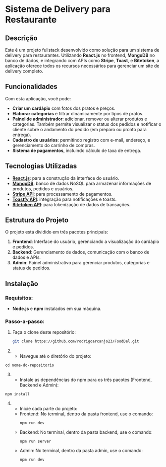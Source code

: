 # Sistema de Delivery para Restaurante

## Descrição
Este é um projeto fullstack desenvolvido como solução para um sistema de delivery para restaurantes. Utilizando **React.js** no frontend, **MongoDB** no banco de dados, e integrando com APIs como **Stripe**, **Toast**, e **Bitetoken**, a aplicação oferece todos os recursos necessários para gerenciar um site de delivery completo.

## Funcionalidades
Com esta aplicação, você pode:
- **Criar um cardápio** com fotos dos pratos e preços.
- **Elaborar categorias** e filtrar dinamicamente por tipos de pratos.
- **Painel de administrador**: adicionar, remover ou alterar produtos e categorias. Também permite visualizar o status dos pedidos e notificar o cliente sobre o andamento do pedido (em preparo ou pronto para entrega).
- **Cadastro de usuários**: permitindo registro com e-mail, endereço, e gerenciamento do carrinho de compras.
- **Sistema de pagamentos**, incluindo cálculo de taxa de entrega.

## Tecnologias Utilizadas
- **[React.js](https://github.com/facebook/react)**: para a construção da interface do usuário.
- **[MongoDB](https://www.mongodb.com/products/platform/atlas-database)**: banco de dados NoSQL para armazenar informações de produtos, pedidos e usuários.
- **[Stripe API](https://stripe.com/br/lp/payments/payment-processing?utm_campaign=AMER_BR_en_Google_Search_Brand_Payments_EXA_PHR-21471070313&utm_medium=cpc&utm_source=google&ad_content=705911242694&utm_term=stripe+payment+processing+api&utm_matchtype=e&utm_adposition=&utm_device=c&gad_source=1&gclid=CjwKCAjwreW2BhBhEiwAavLwfM7eIn5FejM7h3xsk9SUnBsjEsEzVgFU1CAPvu5hr37oeRgi1wC46RoCEvkQAvD_BwE)**: para processamento de pagamentos.
- **[Toastfy API](https://www.npmjs.com/package/react-toastify)**: integração para notificações e toasts.
- **[Bitetoken API](https://auth0.com/docs/quickstart/spa/react/02-calling-an-api)**: para tokenização de dados de transações.

## Estrutura do Projeto
O projeto está dividido em três pacotes principais:
1. **Frontend**: Interface do usuário, gerenciando a visualização do cardápio e pedidos.
2. **Backend**: Gerenciamento de dados, comunicação com o banco de dados e APIs.
3. **Admin**: Painel administrativo para gerenciar produtos, categorias e status de pedidos.

## Instalação

### Requisitos:
- **Node.js** e **npm** instalados em sua máquina.

### Passo-a-passo:

1. Faça o clone deste repositório:
   ```bash
   git clone https://github.com/rodrigoarcanjo23/FoodDel.git
   ```
2.   - Navegue até o diretório do projeto:
   ```
   cd nome-do-repositorio
   ```
3.  - Instale as dependências do npm para os três pacotes (Frontend, Backend e Admin):
   ```
   npm install
   ```
4. - Inicie cada parte do projeto:
     
   * Frontend: No terminal, dentro da pasta frontend, use o comando:
     ```
     npm run dev
     ```
   * Backend: No terminal, dentro da pasta backend, use o comando:
     ```
     npm run server
     ```
   * Admin: No terminal, dentro da pasta admin, use o comando:
     ```
     npm run dev
     ```
   

   
